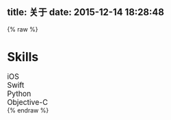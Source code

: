 title: 关于
date: 2015-12-14 18:28:48
---
{% raw %}
	<link rel="stylesheet" href="//cdn.bootcss.com/bootstrap/3.3.5/css/bootstrap.min.css">
	<div class="text-center">
		<div class="github-card" data-user="ruter" data-width="100%" data-height="150" data-theme="default"></div>
		<div>
			<h1>Skills</h1>
			<span class="text-left" style="font-size: 1.2em; display: block">iOS</span>
			<div class="progress">
				<div class="progress-bar" role="progressbar" aria-valuenow="51"
					aria-valuemin="0" aria-valuemax="100" style="width: 51%">
				</div>
			</div>
			<span class="text-left" style="font-size: 1.2em; display: block">Swift</span>
			<div class="progress">
				<div class="progress-bar" role="progressbar" aria-valuenow="50"
					aria-valuemin="0" aria-valuemax="100" style="width: 50%">
				</div>
			</div>
			<span class="text-left" style="font-size: 1.2em; display: block">Python</span>
			<div class="progress">
				<div class="progress-bar" role="progressbar" aria-valuenow="45"
					aria-valuemin="0" aria-valuemax="100" style="width: 45%">
				</div>
			</div>
			<span class="text-left" style="font-size: 1.2em; display: block">Objective-C</span>
			<div class="progress">
				<div class="progress-bar" role="progressbar" aria-valuenow="48"
					aria-valuemin="0" aria-valuemax="100" style="width: 48%">
				</div>
			</div>
		</div>
	</div>
	<script src="//cdn.jsdelivr.net/github-cards/latest/widget.js"></script>
{% endraw %}